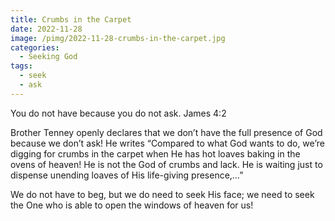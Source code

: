 ```yaml
---
title: Crumbs in the Carpet
date: 2022-11-28
image: /pimg/2022-11-28-crumbs-in-the-carpet.jpg
categories:
  - Seeking God
tags:
  - seek
  - ask
---
```


You do not have because you do not ask. James 4:2

Brother Tenney openly declares that we don’t have the full presence of God because we don’t ask! He writes “Compared to what God wants to do, we’re digging for crumbs in the carpet when He has hot loaves baking in the ovens of heaven! He is not the God of crumbs and lack. He is waiting just to dispense unending loaves of His life-giving presence,…”

We do not have to beg, but we do need to seek His face; we need to seek the One who is able to open the windows of heaven for us!



